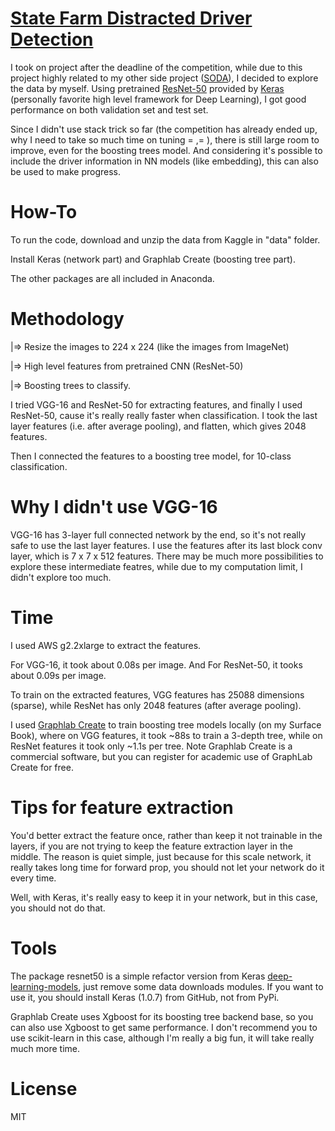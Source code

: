 # [State Farm Distracted Driver Detection](https://www.kaggle.com/c/state-farm-distracted-driver-detection)
I took on project after the deadline of the competition, while due to this project highly related to my other side project ([SODA](http://soda.datashanghai.gov.cn/?lang=en)), I decided to explore the data by myself. Using pretrained [ResNet-50](https://github.com/KaimingHe/deep-residual-networks) provided by [Keras](https://github.com/fchollet/keras/) (personally favorite high level framework for Deep Learning), I got good performance on both validation set and test set.

Since I didn't use stack trick so far (the competition has already ended up, why I need to take so much time on tuning = ,= ), there is still large room to improve, even for the boosting trees model. And considering it's possible to include the driver information in NN models (like embedding), this can also be used to make progress.

# How-To
To run the code, download and unzip the data from Kaggle in "data" folder.

Install Keras (network part) and Graphlab Create (boosting tree part).

The other packages are all included in Anaconda.

# Methodology
|=> Resize the images to 224 x 224 (like the images from ImageNet)

|=> High level features from pretrained CNN (ResNet-50)

|=> Boosting trees to classify.

I tried VGG-16 and ResNet-50 for extracting features, and finally I used ResNet-50, cause it's really really faster when classification. I took the last layer features (i.e. after average pooling), and flatten, which gives 2048 features.

Then I connected the features to a boosting tree model, for 10-class classification.

# Why I didn't use VGG-16
VGG-16 has 3-layer full connected network by the end, so it's not really safe to use the last layer features. I use the features after its last block conv layer, which is 7 x 7 x 512 features. There may be much more possibilities to explore these intermediate featres, while due to my computation limit, I didn't explore too much.

# Time
I used AWS g2.2xlarge to extract the features.

For VGG-16, it took about 0.08s per image. And For ResNet-50,  it tooks about 0.09s per image.

To train on the extracted features, VGG features has 25088 dimensions (sparse), while ResNet has only 2048 features (after average pooling).

I used [Graphlab Create](https://turi.com/) to train boosting tree models locally (on my Surface Book), where on VGG features, it took ~88s to train a 3-depth tree, while on ResNet features it took only ~1.1s per tree. Note Graphlab Create is a commercial software, but you can register for academic use of GraphLab Create for free.

# Tips for feature extraction
You'd better extract the feature once, rather than keep it not trainable in the layers, if you are not trying to keep the feature extraction layer in the middle. The reason is quiet simple, just because for this scale network, it really takes long time for forward prop, you should not let your network do it every time.

Well, with Keras, it's really easy to keep it in your network, but in this case, you should not do that.

# Tools
The package resnet50 is a simple refactor version from Keras [deep-learning-models](https://github.com/fchollet/deep-learning-models/), just remove some data downloads modules. If you want to use it, you should install Keras (1.0.7) from GitHub, not from PyPi.

Graphlab Create uses Xgboost for its boosting tree backend base, so you can also use Xgboost to get same performance. I don't recommend you to use scikit-learn in this case, although I'm really a big fun, it will take really much more time.

# License
MIT

